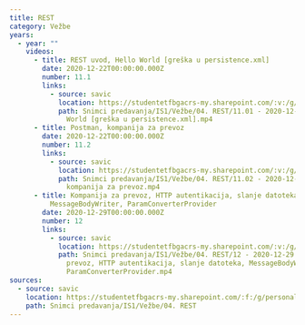 ```yaml
---
title: REST
category: Vežbe
years:
  - year: ""
    videos:
      - title: REST uvod, Hello World [greška u persistence.xml]
        date: 2020-12-22T00:00:00.000Z
        number: 11.1
        links:
          - source: savic
            location: https://studentetfbgacrs-my.sharepoint.com/:v:/g/personal/sa190595d_student_etf_bg_ac_rs/EX-yvWMAjGZPpUypZ67hOrABvhuG5fHRkbEifHS9sXt2iA
            path: Snimci predavanja/IS1/Vežbe/04. REST/11.01 - 2020-12-22 - REST uvod, Hello
              World [greška u persistence.xml].mp4
      - title: Postman, kompanija za prevoz
        date: 2020-12-22T00:00:00.000Z
        number: 11.2
        links:
          - source: savic
            location: https://studentetfbgacrs-my.sharepoint.com/:v:/g/personal/sa190595d_student_etf_bg_ac_rs/Ec2gecANlllGrdhmYD4gJwEB9YMiWNoEmiiFnrwfnVIRYQ
            path: Snimci predavanja/IS1/Vežbe/04. REST/11.02 - 2020-12-22 - Postman,
              kompanija za prevoz.mp4
      - title: Kompanija za prevoz, HTTP autentikacija, slanje datoteka,
          MessageBodyWriter, ParamConverterProvider
        date: 2020-12-29T00:00:00.000Z
        number: 12
        links:
          - source: savic
            location: https://studentetfbgacrs-my.sharepoint.com/:v:/g/personal/sa190595d_student_etf_bg_ac_rs/EQ69imJbSwpDhrTHHffob58BwZA-dO79EmQylOs1ONeQSg
            path: Snimci predavanja/IS1/Vežbe/04. REST/12 - 2020-12-29 - Kompanija za
              prevoz, HTTP autentikacija, slanje datoteka, MessageBodyWriter,
              ParamConverterProvider.mp4
sources:
  - source: savic
    location: https://studentetfbgacrs-my.sharepoint.com/:f:/g/personal/sa190595d_student_etf_bg_ac_rs/EnL1wn4VjA5GlBspIybtOesBdJoLtmxuekIOZ1BhUQIeAA
    path: Snimci predavanja/IS1/Vežbe/04. REST
---
```




